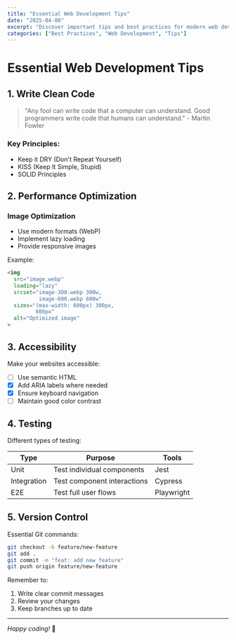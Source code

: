 ```yaml
---
title: "Essential Web Development Tips"
date: "2025-04-08"
excerpt: "Discover important tips and best practices for modern web development that will help you write better code."
categories: ["Best Practices", "Web Development", "Tips"]
---
```


# Essential Web Development Tips

## 1. Write Clean Code

> "Any fool can write code that a computer can understand. Good programmers write code that humans can understand." - Martin Fowler

### Key Principles:
- Keep it DRY (Don't Repeat Yourself)
- KISS (Keep It Simple, Stupid)
- SOLID Principles

## 2. Performance Optimization

### Image Optimization
- Use modern formats (WebP)
- Implement lazy loading
- Provide responsive images

Example:
```html
<img
  src="image.webp"
  loading="lazy"
  srcset="image-300.webp 300w,
          image-600.webp 600w"
  sizes="(max-width: 600px) 300px,
         600px"
  alt="Optimized image"
>
```

## 3. Accessibility

Make your websites accessible:

- [ ] Use semantic HTML
- [x] Add ARIA labels where needed
- [x] Ensure keyboard navigation
- [ ] Maintain good color contrast

## 4. Testing

Different types of testing:

| Type | Purpose | Tools |
|------|---------|-------|
| Unit | Test individual components | Jest |
| Integration | Test component interactions | Cypress |
| E2E | Test full user flows | Playwright |

## 5. Version Control

Essential Git commands:

```bash
git checkout -b feature/new-feature
git add .
git commit -m "feat: add new feature"
git push origin feature/new-feature
```

Remember to:
1. Write clear commit messages
2. Review your changes
3. Keep branches up to date

---

*Happy coding!* 🚀
